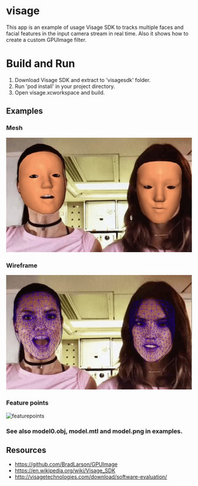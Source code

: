 # visage
This app is an example of usage Visage SDK to tracks multiple faces and facial features in the input camera stream in real time. Also it shows how to create a custom GPUImage filter.

# Build and Run
1. Download Visage SDK and extract to 'visagesdk' folder.
2. Run 'pod install' in your project directory.
3. Open visage.xcworkspace and build.

## Examples
### Mesh
![mesh](/examples/mesh.gif?raw=true)

### Wireframe
![wireframe](/examples/wireframe.gif?raw=true)

### Feature points
![featurepoints](/examples/featurepoints.gif?raw=true)

### See also model0.obj, model.mtl and model.png in examples.

## Resources
- https://github.com/BradLarson/GPUImage
- https://en.wikipedia.org/wiki/Visage_SDK
- http://visagetechnologies.com/download/software-evaluation/
